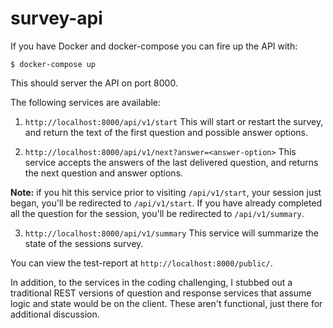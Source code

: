 # survey-api

If you have Docker and docker-compose you can fire up the API with:  

    $ docker-compose up
    
This should server the API on port 8000.

The following services are available:

1) `http://localhost:8000/api/v1/start`
This will start or restart the survey, and return the text of the first question and possible answer options.

2) `http://localhost:8000/api/v1/next?answer=<answer-option>`
This service accepts the answers of the last delivered question, and returns the next question and answer options.

**Note:** if you hit this service prior to visiting `/api/v1/start`, your session just began, you'll be redirected to 
`/api/v1/start`. If you have already completed all the question for the session, you'll be redirected to `/api/v1/summary`.

3) `http://localhost:8000/api/v1/summary`
This service will summarize the state of the sessions survey.

You can view the test-report at `http://localhost:8000/public/`.

In addition, to the services in the coding challenging, I stubbed out a traditional REST versions of question and response services that assume logic and state would be on the client.  These aren't functional, just there for additional discussion.